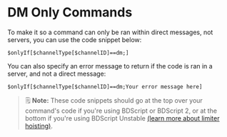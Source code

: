 # DM Only Commands
To make it so a command can only be ran within direct messages, not servers, you can use the code snippet below:
```
$onlyIf[$channelType[$channelID]==dm;]
```

You can also specify an error message to return if the code is ran in a server, and not a direct message:
```
$onlyIf[$channelType[$channelID]==dm;Your error message here]
```

> 🗒️ **Note:** These code snippets should go at the top over your command's code if you're using BDScript or BDScript 2, or at the bottom if you're using BDScript Unstable [(learn more about limiter hoisting)](/src/guides/scriptingModes.md#limiter-hoisting).